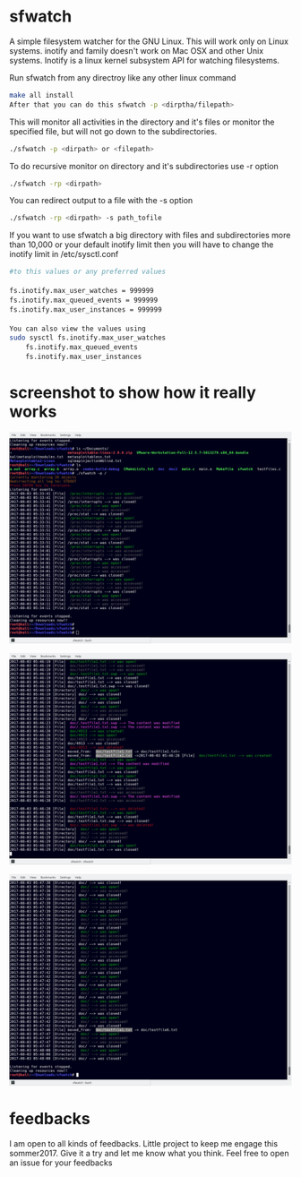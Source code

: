 # sfwatch
A simple filesystem watcher for the GNU Linux. This will work only on Linux systems. inotify and family doesn't work on
Mac OSX and other Unix systems. Inotify is a linux kernel subsystem API for watching filesystems.


Run sfwatch from any directroy like any other linux command
```bash
make all install 
After that you can do this sfwatch -p <dirptha/filepath>

```


This will monitor all activities in the directory and it's files or monitor the specified file,
but will not go down to the subdirectories.
```bash
./sfwatch -p <dirpath> or <filepath>

```

To do recursive monitor on directory and it's subdirectories use -r option
```bash
./sfwatch -rp <dirpath>

```


You can redirect output to a file with the -s option

```bash
./sfwatch -rp <dirpath> -s path_tofile

```


If you want to use sfwatch a big directory with files and subdirectories more than 10,000 or your default
inotify limit then you will have to change the inotify limit in /etc/sysctl.conf

```bash
#to this values or any preferred values

fs.inotify.max_user_watches = 999999
fs.inotify.max_queued_events = 999999
fs.inotify.max_user_instances = 999999

You can also view the values using
sudo sysctl fs.inotify.max_user_watches 
    fs.inotify.max_queued_events 
    fs.inotify.max_user_instances

```



# screenshot to show how it really works



![alt text](https://github.com/seekaddo/sfwatch/blob/master/screentest.png)


![alt text](https://github.com/seekaddo/sfwatch/blob/master/screentest2.png)


![alt text](https://github.com/seekaddo/sfwatch/blob/master/screentest3.png)




# feedbacks

I am open to all kinds of feedbacks. Little project to keep me engage this sommer2017.
Give it a try and let me know what you think. Feel free to open an issue for your feedbacks
